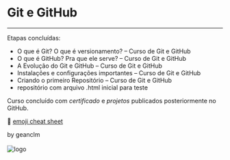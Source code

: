 # Git e GitHub
---
Etapas concluídas:<br>

- O que é Git? O que é versionamento? – Curso de Git e GitHub
- O que é GitHub? Pra que ele serve? – Curso de Git e GitHub
- A Evolução do Git e GitHub – Curso de Git e GitHub
- Instalações e configurações importantes – Curso de Git e GitHub
- Criando o primeiro Repositório – Curso de Git e GitHub
- repositório com arquivo .html inicial para teste<br>

Curso concluído com _certificado_ e *projetos* publicados posteriormente no GitHub.<br>

🖖
[emoji cheat sheet](https://github.com/ikatyang/emoji-cheat-sheet)

by geanclm<br><br>
![logo](https://github.com/geanclm/Curso-em-Video/assets/18247666/47a1a271-9258-4840-8547-39499de6bf4d)
